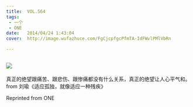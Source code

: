 ```yaml
---
title:	VOL.564
tags:
 - 一个
 - ONE
date:	2014/04/24 1:43:04
cover:	http://image.wufazhuce.com/FgCjcpfgcPfmTA-IdFWvlPMlVbRn

---
```

![](http://image.wufazhuce.com/FgCjcpfgcPfmTA-IdFWvlPMlVbRn)
---

真正的绝望跟痛苦、跟悲伤、跟惨痛都没有什么关系，真正的绝望让人心平气和。from 刘瑜《适应孤独，就像适应一种残疾》
 
Reprinted from ONE
